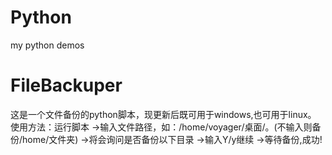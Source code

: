 # Python
my python demos
# FileBackuper
这是一个文件备份的python脚本，现更新后既可用于windows,也可用于linux。
使用方法：运行脚本
          ->输入文件路径，如：/home/voyager/桌面/。(不输入则备份/home/文件夹)
          ->将会询问是否备份以下目录
          ->输入Y/y继续
          ->等待备份,成功!
